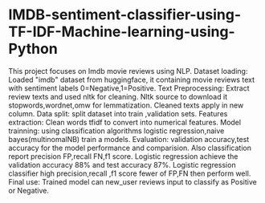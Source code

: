 # IMDB-sentiment-classifier-using-TF-IDF-Machine-learning-using-Python
This project focuses on  Imdb movie reviews using NLP.
Dataset loading:
Loaded "imdb" dataset from huggingface, it containing movie reviews text with sentiment labels 0=Negative,1=Positive.
Text Preprocessing:
Extract review texts and used nltk for cleaning.
Nltk source to download it stopwords,wordnet,omw for lemmatization.
Cleaned texts apply in new column.
Data split:
split dataset into  train ,validation sets.
Features extraction:
Clean words  tfidf to convert into numerical features.
Model trainning:
using classification algorithms logistic regression,naive bayes(multinomalNB) train a models.
  Evaluation:
validation accuracy,test accuracy for the model performance and comparision.
Also classification report precision FP,recall FN,f1 score.
Logistic regression achieve the validation accuracy 88% and test accuracy 87%.
Logistic regression classifier high precision,recall ,f1 score fewer of FP,FN then perform well.
Final use:
Trained model can  new_user reviews input to classify  as Positive or Negative.





